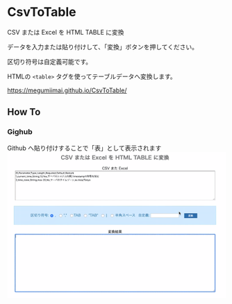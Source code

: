 # CsvToTable

CSV または Excel を HTML TABLE に変換

データを入力または貼り付けして、「変換」ボタンを押してください。

区切り符号は自定義可能です。

HTMLの `<table>` タグを使ってテーブルデータへ変換します。

https://megumiimai.github.io/CsvToTable/

## How To

### Gighub 

Github へ貼り付けすることで「表」として表示されます
![result](https://github.com/megumiimai/CsvToTable/blob/master/sample/images/github_usage_example.gif)
